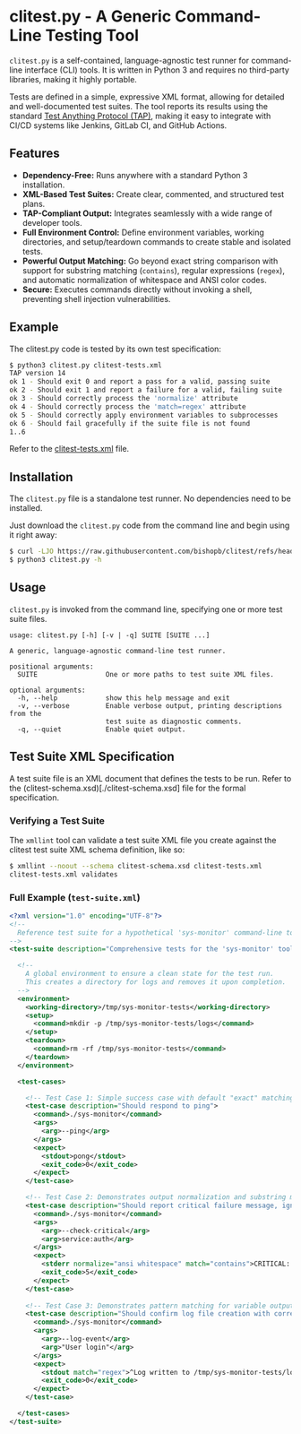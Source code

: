 # clitest.py - A Generic Command-Line Testing Tool

`clitest.py` is a self-contained, language-agnostic test runner for command-line interface (CLI) tools. It is written in Python 3 and requires no third-party libraries, making it highly portable.

Tests are defined in a simple, expressive XML format, allowing for detailed and well-documented test suites. The tool reports its results using the standard [Test Anything Protocol (TAP)](https://testanything.org/), making it easy to integrate with CI/CD systems like Jenkins, GitLab CI, and GitHub Actions.

## Features

* **Dependency-Free:** Runs anywhere with a standard Python 3 installation.
* **XML-Based Test Suites:** Create clear, commented, and structured test plans.
* **TAP-Compliant Output:** Integrates seamlessly with a wide range of developer tools.
* **Full Environment Control:** Define environment variables, working directories, and setup/teardown commands to create stable and isolated tests.
* **Powerful Output Matching:** Go beyond exact string comparison with support for substring matching (`contains`), regular expressions (`regex`), and automatic normalization of whitespace and ANSI color codes.
* **Secure:** Executes commands directly without invoking a shell, preventing shell injection vulnerabilities.

## Example

The clitest.py code is tested by its own test specification:

```sh
$ python3 clitest.py clitest-tests.xml
TAP version 14
ok 1 - Should exit 0 and report a pass for a valid, passing suite
ok 2 - Should exit 1 and report a failure for a valid, failing suite
ok 3 - Should correctly process the 'normalize' attribute
ok 4 - Should correctly process the 'match=regex' attribute
ok 5 - Should correctly apply environment variables to subprocesses
ok 6 - Should fail gracefully if the suite file is not found
1..6
```

Refer to the [clitest-tests.xml](./clitest-tests.xml) file.

## Installation

The `clitest.py` file is a standalone test runner. No dependencies need to be installed.

Just download the `clitest.py` code from the command line and begin using it right away:

```sh
$ curl -LJO https://raw.githubusercontent.com/bishopb/clitest/refs/heads/main/clitest.py
$ python3 clitest.py -h
```

## Usage

`clitest.py` is invoked from the command line, specifying one or more test suite files.

```
usage: clitest.py [-h] [-v | -q] SUITE [SUITE ...]

A generic, language-agnostic command-line test runner.

positional arguments:
  SUITE                 One or more paths to test suite XML files.

optional arguments:
  -h, --help            show this help message and exit
  -v, --verbose         Enable verbose output, printing descriptions from the
                        test suite as diagnostic comments.
  -q, --quiet           Enable quiet output.
```

## Test Suite XML Specification

A test suite file is an XML document that defines the tests to be run. Refer to the (clitest-schema.xsd)[./clitest-schema.xsd] file for the formal specification.

### Verifying a Test Suite

The `xmllint` tool can validate a test suite XML file you create against the clitest test suite XML schema definition, like so:

```sh
$ xmllint --noout --schema clitest-schema.xsd clitest-tests.xml
clitest-tests.xml validates
```

### Full Example (`test-suite.xml`)

```xml
<?xml version="1.0" encoding="UTF-8"?>
<!-- 
  Reference test suite for a hypothetical 'sys-monitor' command-line tool.
-->
<test-suite description="Comprehensive tests for the 'sys-monitor' tool">

  <!-- 
    A global environment to ensure a clean state for the test run.
    This creates a directory for logs and removes it upon completion.
  -->
  <environment>
    <working-directory>/tmp/sys-monitor-tests</working-directory>
    <setup>
      <command>mkdir -p /tmp/sys-monitor-tests/logs</command>
    </setup>
    <teardown>
      <command>rm -rf /tmp/sys-monitor-tests</command>
    </teardown>
  </environment>

  <test-cases>

    <!-- Test Case 1: Simple success case with default "exact" matching. -->
    <test-case description="Should respond to ping">
      <command>./sys-monitor</command>
      <args>
        <arg>--ping</arg>
      </args>
      <expect>
        <stdout>pong</stdout>
        <exit_code>0</exit_code>
      </expect>
    </test-case>

    <!-- Test Case 2: Demonstrates output normalization and substring matching. -->
    <test-case description="Should report critical failure message, ignoring formatting">
      <command>./sys-monitor</command>
      <args>
        <arg>--check-critical</arg>
        <arg>service:auth</arg>
      </args>
      <expect>
        <stderr normalize="ansi whitespace" match="contains">CRITICAL: Service 'auth' is non-responsive.</stderr>
        <exit_code>5</exit_code>
      </expect>
    </test-case>
    
    <!-- Test Case 3: Demonstrates pattern matching for variable output. -->
    <test-case description="Should confirm log file creation with correct format">
      <command>./sys-monitor</command>
      <args>
        <arg>--log-event</arg>
        <arg>"User login"</arg>
      </args>
      <expect>
        <stdout match="regex">^Log written to /tmp/sys-monitor-tests/logs/\d{4}-\d{2}-\d{2}-\d{6}\.log$</stdout>
        <exit_code>0</exit_code>
      </expect>
    </test-case>

  </test-cases>
</test-suite>
```

